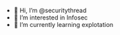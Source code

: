 - 👋 Hi, I’m @securitythread
- 👀 I’m interested in Infosec
- 🌱 I’m currently learning explotation

<!---
securitythread/securitythread is a ✨ special ✨ repository because its `README.md` (this file) appears on your GitHub profile.
You can click the Preview link to take a look at your changes.
--->
